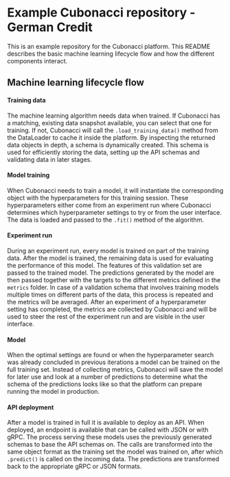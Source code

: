 # Example Cubonacci repository - German Credit

This is an example repository for the Cubonacci platform. This README describes the basic machine learning lifecycle flow and how the different components interact.

## Machine learning lifecycle flow

#### Training data

The machine learning algorithm needs data when trained. If Cubonacci has a matching, existing data snapshot available, you can select that one for training. If not, Cubonacci will call the `.load_training_data()` method from the DataLoader to cache it inside the platform. By inspecting the returned data objects in depth, a schema is dynamically created. This schema is used for efficiently storing the data, setting up the API schemas and validating data in later stages.

#### Model training

When Cubonacci needs to train a model, it will instantiate the corresponding object with the hyperparameters for this training session. These hyperparameters either come from an experiment run where Cubonacci determines which hyperparameter settings to try or from the user interface. The data is loaded and passed to the `.fit()` method of the algorithm.

#### Experiment run

During an experiment run, every model is trained on part of the training data. After the model is trained, the remaining data is used for evaluating the performance of this model. The features of this validation set are passed to the trained model. The predictions generated by the model are then passed together with the targets to the different metrics defined in the `metrics` folder. In case of a validation schema that involves training models multiple times on different parts of the data, this process is repeated and the metrics will be averaged. After an experiment of a hyperparameter setting has completed, the metrics are collected by Cubonacci and will be used to steer the rest of the experiment run and are visible in the user interface.

#### Model

When the optimal settings are found or when the hyperparameter search was already concluded in previous iterations a model can be trained on the full training set. Instead of collecting metrics, Cubonacci will save the model for later use and look at a number of predictions to determine what the schema of the predictions looks like so that the platform can prepare running the model in production.

#### API deployment

After a model is trained in full it is available to deploy as an API. When deployed, an endpoint is available that can be called with JSON or with gRPC. The process serving these models uses the previously generated schemas to base the API schemas on. The calls are transformed into the same object format as the training set the model was trained on, after which `.predict()` is called on the incoming data. The predictions are transformed back to the appropriate gRPC or JSON formats.
